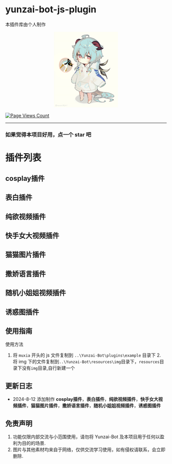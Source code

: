 # yunzai-bot-js-plugin
本插件库由个人制作
<p align="center">
  <a href="https://github.com/DoublexQAQ/">
    <img width="200" src="https://raw.githubusercontent.com/MuXia-0326/YunzaiBotJsPluginMuXia/master/readme/project_logo.png">
  </a>
</p>


</div>


[![Page Views Count](https://badges.toozhao.com/badges/01J532W0PRBBYEANY0Q6VKD6FP/green.svg)](https://badges.toozhao.com/stats/01J532W0PRBBYEANY0Q6VKD6FP "Get your own page views count badge on badges.toozhao.com")

---

### 如果觉得本项目好用，点一个 star 吧



# 插件列表

## cosplay插件
## 表白插件
## 纯欲视频插件
## 快手女大视频插件
## 猫猫图片插件
## 撒娇语言插件
## 随机小姐姐视频插件
## 诱惑图插件

## 使用指南
使用方法
   1. 将 `muxia` 开头的 js 文件复制到 `..\Yunzai-Bot\plugins\example` 目录下
        2. 将 img 下的文件复制到`..\Yunzai-Bot\resources\img`目录下，`resources`目录下没有`img`目录,自行新建一个 
## 更新日志
- 2024-8-12 添加制作
**cosplay插件**，**表白插件**，**纯欲视频插件**，**快手女大视频插件**，**猫猫图片插件**，**撒娇语言插件**，**随机小姐姐视频插件**，**诱惑图插件**


## 免责声明

1. 功能仅限内部交流与小范围使用，请勿将 Yunzai-Bot 及本项目用于任何以盈利为目的的场景.
2. 图片与其他素材均来自于网络，仅供交流学习使用，如有侵权请联系，会立即删除.

